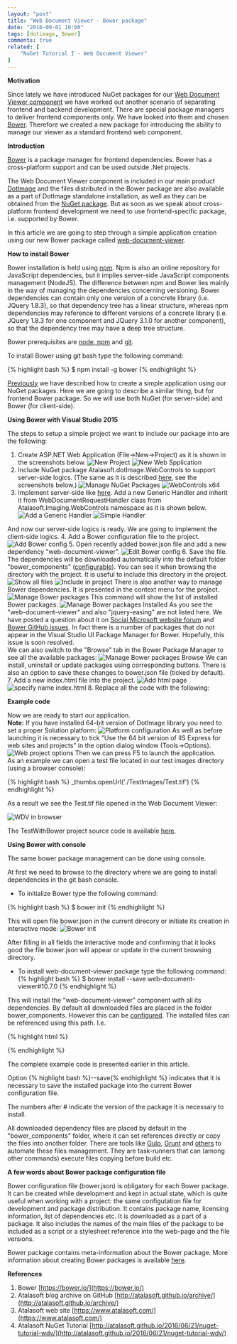```yaml
---
layout: "post"
title: "Web Document Viewer - Bower package"
date: "2016-09-01 10:00"
tags: [dotimage, Bower]
comments: true
related: [
    "NuGet Tutorial I - Web Document Viewer"
]
---
```


**Motivation**

Since lately we have introduced NuGet packages for our [Web Document Viewer component](http://atalasoft.github.io/2016/06/21/nuget-tutorial-wdv/) we have worked out another scenario of separating frontend and backend development. There are special package managers to deliver frontend components only. We have looked into them and chosen [Bower](https://bower.io/). Therefore we created a new package for introducing the ability to manage our viewer as a standard frontend web component.

**Introduction**

[Bower](https://bower.io/) is a package manager for frontend dependencies. Bower has a cross-platform support and can be used outside .Net projects. 

The Web Document Viewer component is included in our main product [DotImage](http://www.atalasoft.com/Products/DotImage) and the files distributed in the Bower package are also available as a part of DotImage standalone installation, as well as they can be obtained from the [NuGet package](http://atalasoft.github.io/2016/06/21/nuget-tutorial-wdv/). But as soon as we speak about cross-platform frontend development we need to use frontend-specific package, i.e. supported by Bower.

In this article we are going to step through a simple application creation using our new Bower package called [web-document-viewer](https://github.com/Atalasoft/web-document-viewer).

**How to install Bower**

Bower installation is held using [npm](https://www.npmjs.com/). Npm is also an online repository for JavaScript dependencies, but it implies server-side JavaScript components management (NodeJS). The difference between npm and Bower lies mainly in the way of managing the dependencies concerning versioning. Bower dependencies can contain only one version of a concrete library (i.e. JQuery 1.8.3), so that dependency tree has a linear structure, whereas npm dependencies may reference to different versions of a concrete library (i.e. JQuery 1.8.3 for one component and JQuery 3.1.0 for another component), so that the dependency tree may have a deep tree structure.

Bower prerequisites are [node, npm](http://nodejs.org/) and [git](http://git-scm.org/).

To install Bower using git bash type the following command:

{% highlight bash %} $ npm install -g bower {% endhighlight %}

[Previously](http://atalasoft.github.io/2016/06/21/nuget-tutorial-wdv/) we have described how to create a simple application using our NuGet packages. Here we are going to describe a similar thing, but for frontend Bower package. So we will use both NuGet (for server-side) and Bower (for client-side).

**Using Bower with Visual Studio 2015**

The steps to setup a simple project we want to include our package into are the following:

1.	Create ASP.NET Web Application (File->New->Project) as it is shown in the screenshots below.
 ![New Project](/images/2016/09/1.png) 
 ![New Web Spplication](/images/2016/09/2.png)
2.	Include NuGet package Atalasoft.dotImage.WebControls to support server-side logics. (The same as it is described [here](http://atalasoft.github.io/2016/06/21/nuget-tutorial-wdv/), see the screenshots below.)
 ![Manage NuGet Packages](/images/2016/09/3.png)
 ![WebControls x64](/images/2016/09/4.png)
3.	Implement server-side like [here](http://atalasoft.github.io/2016/06/21/nuget-tutorial-wdv/). Add a new Generic Handler and inherit it from WebDocumentRequestHandler class from Atalasoft.Imaging.WebControls namespace as it is shown below.
 ![Add a Generic Handler](/images/2016/09/5.png)
 ![Simple Handler](/images/2016/09/6.png) 
 <script src="https://gist.github.com/ElenaLenchic/46118aeb13f38396eab3124fccd4624f.js"></script>
 And now our server-side logics is ready. We are going to implement the client-side logics.
4.	Add a Bower configuration file to the project.
![Add Bower config](/images/2016/09/7.png)
5.	Open recently added bower.json file and add a new dependency "web-document-viewer".
![Edit Bower config](/images/2016/09/8.png)
6.	Save the file. The dependencies will be downloaded automatically into the default folder "bower_components" ([configurable](https://bower.io/docs/config/)). You can see it when browsing the directory with the project. It is useful to include this directory in the project.
![Show all files](/images/2016/09/9.png)
![Include in project](/images/2016/09/10.png)
There is also another way to manage Bower dependencies. It is presented in the context menu for the project. 
![Manage Bower packages](/images/2016/09/11.png)
This command will show the list of installed Bower packages:
![Manage Bower packages Installed](/images/2016/09/12.png)
As you see the "web-document-viewer" and also "jquery-easing" are not listed here. We have posted a question about it on [Social Microsoft website forum](https://social.msdn.microsoft.com/Forums/vstudio/en-US/bcf8f403-ac9a-4d3c-8471-a9e2e2ff119e/bower-package-manager-in-visual-studio-2015-does-not-find-bower-packages?forum=visualstudiogeneral) and [Bower GitHub issues](https://github.com/bower/bower.github.io/issues/264). In fact there is a number of packages that do not appear in the Visual Studio UI Package Manager for Bower. Hopefully, this issue is soon resolved.
<br/> We can also switch to the "Browse" tab in the Bower Package Manager to see all the available packages:
![Manage Bower packages Browse](/images/2016/09/13.png)
 We can install, uninstall or update packages using corresponding buttons. There is also an option to save these changes to bower.json file (ticked by default).
7.	Add a new index.html file into the project.
![Add html page](/images/2016/09/15.png)
![specify name index.html](/images/2016/09/16.png)
8.	Replace all the code with the following:
 
 **Example code**
 <script src="https://gist.github.com/ElenaLenchic/db540f18316050f83433868f734ed454.js"></script>
 Now we are ready to start our application.
 <br/>**Note:** If you have installed 64-bit version of DotImage library you need to set a proper Solution platform:
 ![Platform configuration](/images/2016/09/17.png)
 As well as before launching it is necessary to tick "Use the 64 bit version of IIS Express for web sites and projects" in the option dialog window (Tools->Options).
 ![Web project options](/images/2016/09/18.png)
 Then we can press F5 to launch the application.
 <br/>As an example we can open a test file located in our test images directory (using a browser console):

{% highlight bash %} 
_thumbs.openUrl('./TestImages/Test.tif') 
{% endhighlight %}

As a result we see the Test.tif file opened in the Web Document Viewer:

![WDV in browser](/images/2016/09/19.png)

The TestWithBower project source code is available [here](https://github.com/Atalasoft/nuget-tutorials/tree/master/TestWithBower).

 **Using Bower with console**
 
 The same bower package management can be done using console.
 
 At first we need to browse to the directory where we are going to install dependencies in the git bash console.
 * To initialize Bower type the following command:
 
 {% highlight bash %} $ bower init {% endhighlight %}
 
 This will open file bower.json in the current direcory or initiate its creation in interactive mode: 
 ![Bower init](/images/2016/09/14.png)
 
 After filling in all fields the interactive mode and confirming that it looks good the file bower.json will appear or update in the current browsing directory.
 
 * To install web-document-viewer package type the following command:
 {% highlight bash %} $ bower install --save web-document-viewer#10.7.0 {% endhighlight %}
 
 This will install the "web-document-viewer" component with all its dependencies. By default all downloaded files are placed in the folder bower_components. However this can be [configured](https://bower.io/docs/config/). The installed files can be referenced using this path. I.e.
 
 {% highlight  html %}
 <script src="bower_components/atalasoft-web-document-viewer/atalaWebDocumentViewer.js" type="text/javascript"></script>
 {% endhighlight %}
 
 The complete example code is presented earlier in this article.
 
 Option {% highlight bash %}--save{% endhighlight %} indicates that it is necessary to save the installed package into the current Bower configuration file.
 
 The numbers after # indicate the version of the package it is necessary to install.
 
 All downloaded dependency files are placed by default in the "bower_components" folder, where it can set references directly or copy the files into another folder. There are tools like [Gulp](http://gulpjs.com/), [Grunt](http://gruntjs.com/) and [others](https://bower.io/docs/tools/) to automate these files management. They are task-runners that can (among other commands) execute files copying before build etc.


**A few words about Bower package configuration file**

Bower configuration file (bower.json) is obligatory for each Bower package. It can be created while development and kept in actual state, which is quite useful when working with a project: the same configutation file for development and package distribution. It contains package name, licensing information, list of dependencies etc. It is downloaded as a part of a package. It also includes the names of the main files of the package to be included as a script or a stylesheet reference into the web-page and the file versions.

Bower package contains meta-information about the Bower package. More information about creating Bower packages is available [here](https://bower.io/docs/creating-packages/).

**References**

1.	Bower [https://bower.io/](https://bower.io/)
2.	Atalasoft blog archive on GitHub [http://atalasoft.github.io/archive/](http://atalasoft.github.io/archive/)
4. Atalasoft web site [https://www.atalasoft.com/](https://www.atalasoft.com/)
3.	Atalasoft NuGet Tutorial [http://atalasoft.github.io/2016/06/21/nuget-tutorial-wdv/](http://atalasoft.github.io/2016/06/21/nuget-tutorial-wdv/)

